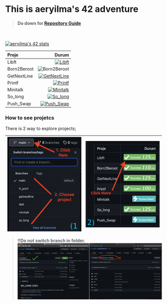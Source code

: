 # **This is aeryilma's 42 adventure**
> #### Do down for [Repository Guide](#how-to-see-projetcs)
<br />
<!-- https://badge42.vercel.app/ -->

[![aeryilma's 42 stats](https://badge42.vercel.app/api/v2/cl2clcq4c016009l8uaoijwh3/stats?cursusId=21&coalitionId=undefined)](https://github.com/kuvarti/42MainWorks)

| Proje | Durum |
| :-	|	-:	|
| Libft | [![Libft](https://badge42.vercel.app/api/v2/cl2clcq4c016009l8uaoijwh3/project/2473081)](https://github.com/kuvarti/42MainWorks/tree/libft)|
| Born2Beroot| ![Born2Beroot](https://badge42.vercel.app/api/v2/cl2clcq4c016009l8uaoijwh3/project/2511701)|
| GetNextLine| [![GetNextLine](https://badge42.vercel.app/api/v2/cl2clcq4c016009l8uaoijwh3/project/2510999)](https://github.com/kuvarti/42MainWorks/tree/getnextline)|
| Printf| [![Printf](https://badge42.vercel.app/api/v2/cl2clcq4c016009l8uaoijwh3/project/2511000)](https://github.com/kuvarti/42MainWorks/tree/ft_prinf)|
| Minitalk| [![Minitalk](https://badge42.vercel.app/api/v2/cl2clcq4c016009l8uaoijwh3/project/2556287)](https://github.com/kuvarti/42MainWorks/tree/minitalk)|
| So_long| [![So_long](https://badge42.vercel.app/api/v2/cl2clcq4c016009l8uaoijwh3/project/2538270)](https://github.com/kuvarti/42MainWorks/tree/so_long)|
| Push_Swap| [![Push_Swap](https://badge42.vercel.app/api/v2/cl2clcq4c016009l8uaoijwh3/project/2538179)]()|



### **How to see projetcs**
There is 2 way to explore projects;

|![](./img/howto.png)|![](./img/howto2.png)|
|:-|-:|

> **!!Do not switch branch in folder.**
![notto](./img/example.png)
